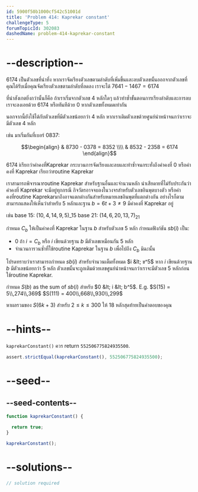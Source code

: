 ```yaml
---
id: 5900f50b1000cf542c51001d
title: 'Problem 414: Kaprekar constant'
challengeType: 5
forumTopicId: 302083
dashedName: problem-414-kaprekar-constant
---
```


# --description--

6174 เป็นตัวเลขที่น่าทึ่ง หากเราจัดเรียงตัวเลขตามลำดับที่เพิ่มขึ้นและลบตัวเลขนั้นออกจากตัวเลขที่คุณได้รับเมื่อคุณจัดเรียงตัวเลขตามลำดับที่ลดลง เราจะได้ $7641 - 1467 = 6174$

ที่น่าสังเกตยิ่งกว่านั้นก็คือ ถ้าเราเริ่มจากตัวเลข 4 หลักใดๆ แล้วทำซ้ำขั้นตอนการเรียงลำดับและการลบ เราจะลงเอยด้วย 6174 หรือทันทีด้วย 0 หากตัวเลขทั้งหมดเท่ากัน

นอกจากนี้ยังใช้ได้กับตัวเลขที่มีตัวเลขน้อยกว่า 4 หลัก หากเราเติมตัวเลขด้วยศูนย์นำหน้าจนกว่าเราจะมีตัวเลข 4 หลัก

เช่น มาเริ่มกันที่เบอร์ 0837:

$$\begin{align}
  & 8730 - 0378 = 8352 \\\\
  & 8532 - 2358 = 6174
\end{align}$$

6174 iเรียกว่าค่าคงที่Kaprekar กระบวนการจัดเรียงและลบและทำซ้ำจนกระทั่งถึงค่าคงที่ 0 หรือค่าคงที่ Kaprekar เรียกว่าroutine Kaprekar

เราสามารถพิจารณาroutine Kaprekar สำหรับฐานอื่นและจำนวนหลัก น่าเสียดายที่ไม่รับประกันว่าค่าคงที่ Kaprekar จะมีอยู่ทุกกรณี กิจวัตรอาจจบลงในวงจรสำหรับตัวเลขอินพุตบางตัว หรือค่าคงที่routine Kaprekarมาถึงอาจแตกต่างกันสำหรับหมายเลขอินพุตที่แตกต่างกัน อย่างไรก็ตาม สามารถแสดงให้เห็นว่าสำหรับ 5 หลักและฐาน $b = 6t + 3 ≠ 9$ มีค่าคงที่ Kaprekar อยู่

เช่น base 15: ${(10, 4, 14, 9, 5)}\_{15}$ base 21: $(14, 6, 20, 13, 7)_{21}$

กำหนด $C_b$ ให้เป็นค่าคงที่ Kaprekar ในฐาน $b$ สำหรับตัวเลข 5 หลัก กำหนดฟังก์ชัน $sb(i)$ เป็น:

- 0 ถ้า $i = C_b$ หรือ $i$ เขียนด้วยฐาน $b$ มีตัวเลขเหมือนกัน 5 หลัก
- จำนวนการวนซ้ำที่ใช้routine Kaprekar ในฐาน $b$ เพื่อไปถึง $C_b$ มิฉะนั้น

โปรดทราบว่าเราสามารถกำหนด $sb(i)$ สำหรับจำนวนเต็มทั้งหมด $i &lt; ข^5$ หาก $i$ เขียนด้วยฐาน $b$ มีตัวเลขน้อยกว่า 5 หลัก ตัวเลขนั้นจะถูกเติมด้วยเลขศูนย์นำหน้าจนกว่าเราจะมีตัวเลข 5 หลักก่อนใช้routine Kaprekar.

กำหนด $S(b)$ as the sum of $sb(i)$ สำหรับ $0 &lt; i &lt; b^5$. E.g. $S(15) = 5\\,274\\,369$ $S(111) = 400\\,668\\,930\\,299$

หาผลรวมของ $S(6k + 3)$ สำหรับ $2 ≤ k ≤ 300$ ให้ 18 หลักสุดท้ายเป็นคำตอบของคุณ

# --hints--

`kaprekarConstant()` ควร return `552506775824935500`.

```js
assert.strictEqual(kaprekarConstant(), 552506775824935500);
```

# --seed--

## --seed-contents--

```js
function kaprekarConstant() {

  return true;
}

kaprekarConstant();
```

# --solutions--

```js
// solution required
```
